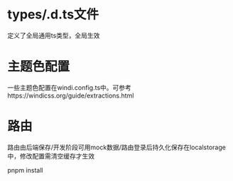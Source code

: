 # types/.d.ts文件

定义了全局通用ts类型，全局生效

# 主题色配置

一些主题色配置在windi.config.ts中。可参考https://windicss.org/guide/extractions.html

# 路由

路由由后端保存/开发阶段可用mock数据/路由登录后持久化保存在localstorage中，修改配置需清空缓存才生效

pnpm install